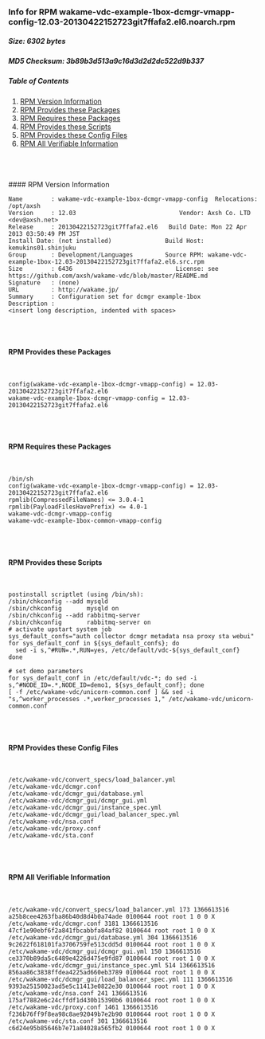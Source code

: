 ### Info for RPM wakame-vdc-example-1box-dcmgr-vmapp-config-12.03-20130422152723git7ffafa2.el6.noarch.rpm  
##### Size: 6302 bytes  
##### MD5 Checksum: 3b89b3d513a9c16d3d2d2dc522d9b337  
##### Table of Contents  
1. [RPM Version Information](#version)  
2. [RPM Provides these Packages ](#provides)  
3. [RPM Requires these Packages](#requires)  
4. [RPM Provides these Scripts](#scripts)  
5. [RPM Provides these Config Files](#config)  
6. [RPM All Verifiable Information](#verifiable)  
&nbsp;  
&nbsp;  
&nbsp;  

<a name="version" />
#### RPM Version Information  
&nbsp;  

```  
Name        : wakame-vdc-example-1box-dcmgr-vmapp-config  Relocations: /opt/axsh 
Version     : 12.03                             Vendor: Axsh Co. LTD <dev@axsh.net>
Release     : 20130422152723git7ffafa2.el6   Build Date: Mon 22 Apr 2013 03:50:49 PM JST
Install Date: (not installed)               Build Host: kemukins01.shinjuku
Group       : Development/Languages         Source RPM: wakame-vdc-example-1box-12.03-20130422152723git7ffafa2.el6.src.rpm
Size        : 6436                             License: see https://github.com/axsh/wakame-vdc/blob/master/README.md
Signature   : (none)
URL         : http://wakame.jp/
Summary     : Configuration set for dcmgr example-1box
Description :
<insert long description, indented with spaces>
```  

&nbsp;  
&nbsp;  
<a name="provides" />
#### RPM Provides these Packages  
&nbsp;  

```  
config(wakame-vdc-example-1box-dcmgr-vmapp-config) = 12.03-20130422152723git7ffafa2.el6
wakame-vdc-example-1box-dcmgr-vmapp-config = 12.03-20130422152723git7ffafa2.el6
```  

&nbsp;  
&nbsp;  
<a name="requires" />
#### RPM Requires these Packages  
&nbsp;  

```  
/bin/sh  
config(wakame-vdc-example-1box-dcmgr-vmapp-config) = 12.03-20130422152723git7ffafa2.el6
rpmlib(CompressedFileNames) <= 3.0.4-1
rpmlib(PayloadFilesHavePrefix) <= 4.0-1
wakame-vdc-dcmgr-vmapp-config  
wakame-vdc-example-1box-common-vmapp-config  
```  

&nbsp;  
&nbsp;  
<a name="scripts" />
#### RPM Provides these Scripts  
&nbsp;  

```  
postinstall scriptlet (using /bin/sh):
/sbin/chkconfig --add mysqld
/sbin/chkconfig       mysqld on
/sbin/chkconfig --add rabbitmq-server
/sbin/chkconfig       rabbitmq-server on
# activate upstart system job
sys_default_confs="auth collector dcmgr metadata nsa proxy sta webui"
for sys_default_conf in ${sys_default_confs}; do
  sed -i s,^#RUN=.*,RUN=yes, /etc/default/vdc-${sys_default_conf}
done

# set demo parameters
for sys_default_conf in /etc/default/vdc-*; do sed -i s,^#NODE_ID=.*,NODE_ID=demo1, ${sys_default_conf}; done
[ -f /etc/wakame-vdc/unicorn-common.conf ] && sed -i "s,^worker_processes .*,worker_processes 1," /etc/wakame-vdc/unicorn-common.conf
```  

&nbsp;  
&nbsp;  
<a name="config" />
#### RPM Provides these Config Files  
&nbsp;  

```  
/etc/wakame-vdc/convert_specs/load_balancer.yml
/etc/wakame-vdc/dcmgr.conf
/etc/wakame-vdc/dcmgr_gui/database.yml
/etc/wakame-vdc/dcmgr_gui/dcmgr_gui.yml
/etc/wakame-vdc/dcmgr_gui/instance_spec.yml
/etc/wakame-vdc/dcmgr_gui/load_balancer_spec.yml
/etc/wakame-vdc/nsa.conf
/etc/wakame-vdc/proxy.conf
/etc/wakame-vdc/sta.conf
```  

&nbsp;  
&nbsp;  
<a name="verifiable" />
#### RPM All Verifiable Information  
&nbsp;  

```  
/etc/wakame-vdc/convert_specs/load_balancer.yml 173 1366613516 a25b8cee4263fba86b40d8d4b0a74ade 0100644 root root 1 0 0 X
/etc/wakame-vdc/dcmgr.conf 3181 1366613516 47cf1e90ebf6f2a841fbcabbfa84af82 0100644 root root 1 0 0 X
/etc/wakame-vdc/dcmgr_gui/database.yml 304 1366613516 9c2622f618101fa3706759fe513cdd5d 0100644 root root 1 0 0 X
/etc/wakame-vdc/dcmgr_gui/dcmgr_gui.yml 150 1366613516 ce3370b89da5c6489e4226d475e9fd87 0100644 root root 1 0 0 X
/etc/wakame-vdc/dcmgr_gui/instance_spec.yml 514 1366613516 856aa86c3838ffdea4225ad660eb3789 0100644 root root 1 0 0 X
/etc/wakame-vdc/dcmgr_gui/load_balancer_spec.yml 111 1366613516 9393a25150023ad5e5c11413e0822e30 0100644 root root 1 0 0 X
/etc/wakame-vdc/nsa.conf 241 1366613516 175af7882e6c24cffdf1d430b15390b6 0100644 root root 1 0 0 X
/etc/wakame-vdc/proxy.conf 1461 1366613516 f236b76ff9f8ea98c8ae92049b7e2b90 0100644 root root 1 0 0 X
/etc/wakame-vdc/sta.conf 301 1366613516 c6d24e95b85646b7e71a84028a565fb2 0100644 root root 1 0 0 X
```  

&nbsp;  
